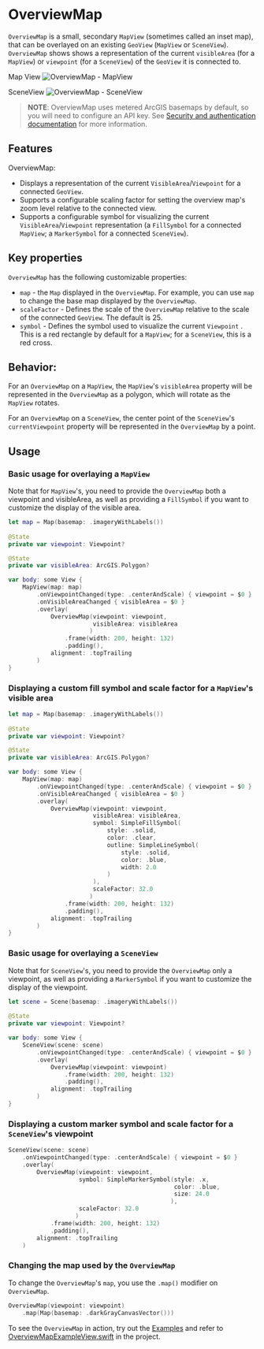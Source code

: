 # OverviewMap

`OverviewMap` is a small, secondary `MapView` (sometimes called an inset map), that can be overlayed on an existing `GeoView` (`MapView` or `SceneView`). `OverviewMap` shows shows a representation of the current `visibleArea` (for a `MapView`) or `viewpoint` (for a `SceneView`) of the `GeoView` it is connected to.

Map View
![OverviewMap - MapView](./OverviewMap_MapView.png)

SceneView
![OverviewMap - SceneView](./OverviewMap_SceneView.png.png)


> **NOTE**: OverviewMap uses metered ArcGIS basemaps by default, so you will need to configure an API key. See [Security and authentication documentation](https://developers.arcgis.com/documentation/mapping-apis-and-services/security/#api-keys) for more information.

## Features

OverviewMap:

- Displays a representation of the current `VisibleArea`/`Viewpoint` for a connected `GeoView`.
- Supports a configurable scaling factor for setting the overview map's zoom level relative to the connected view.
- Supports a configurable symbol for visualizing the current `VisibleArea`/`Viewpoint` representation (a `FillSymbol` for a connected `MapView`; a `MarkerSymbol` for a connected `SceneView`).

## Key properties

`OverviewMap` has the following customizable properties:

- `map` - the `Map` displayed in the `OverviewMap`.  For example, you can use `map` to change the base map displayed by the `OverviewMap`.
- `scaleFactor` - Defines the scale of the `OverviewMap` relative to the scale of the connected `GeoView`. The default is 25.
- `symbol` - Defines the symbol used to visualize the current `Viewpoint` . This is a red rectangle by default for a `MapView`; for a `SceneView`, this is a red cross.

## Behavior:

For an `OverviewMap` on a `MapView`, the `MapView`'s `visibleArea` property will be represented in the `OverviewMap` as a polygon, which will rotate as the `MapView` rotates. 

For an `OverviewMap` on a `SceneView`, the center point of the `SceneView`'s `currentViewpoint` property will be represented in the `OverviewMap` by a point. 

## Usage

### Basic usage for overlaying a `MapView`

Note that for `MapView`'s, you need to provide the `OverviewMap` both a viewpoint and visibleArea, as well as providing a `FillSymbol` if you want to customize the display of the visible area.

```swift
let map = Map(basemap: .imageryWithLabels())
    
@State
private var viewpoint: Viewpoint?

@State
private var visibleArea: ArcGIS.Polygon?

var body: some View {
    MapView(map: map)
        .onViewpointChanged(type: .centerAndScale) { viewpoint = $0 }
        .onVisibleAreaChanged { visibleArea = $0 }
        .overlay(
            OverviewMap(viewpoint: viewpoint,
                        visibleArea: visibleArea
                       )
                .frame(width: 200, height: 132)
                .padding(),
            alignment: .topTrailing
        )
}
```

### Displaying a custom fill symbol and scale factor for a `MapView`'s visible area

```swift
let map = Map(basemap: .imageryWithLabels())
    
@State
private var viewpoint: Viewpoint?

@State
private var visibleArea: ArcGIS.Polygon?

var body: some View {
    MapView(map: map)
        .onViewpointChanged(type: .centerAndScale) { viewpoint = $0 }
        .onVisibleAreaChanged { visibleArea = $0 }
        .overlay(
            OverviewMap(viewpoint: viewpoint,
                        visibleArea: visibleArea,
                        symbol: SimpleFillSymbol(
                            style: .solid,
                            color: .clear,
                            outline: SimpleLineSymbol(
                                style: .solid,
                                color: .blue,
                                width: 2.0
                            )
                        ),
                        scaleFactor: 32.0
                       )
                .frame(width: 200, height: 132)
                .padding(),
            alignment: .topTrailing
        )
}
```

### Basic usage for overlaying a `SceneView`

Note that for `SceneView`'s, you need to provide the `OverviewMap` only a viewpoint, as well as providing a `MarkerSymbol` if you want to customize the display of the viewpoint.

```swift
let scene = Scene(basemap: .imageryWithLabels())
    
@State
private var viewpoint: Viewpoint?

var body: some View {
    SceneView(scene: scene)
        .onViewpointChanged(type: .centerAndScale) { viewpoint = $0 }
        .overlay(
            OverviewMap(viewpoint: viewpoint)
                .frame(width: 200, height: 132)
                .padding(),
            alignment: .topTrailing
        )
}
```

### Displaying a custom marker symbol and scale factor for a `SceneView`'s viewpoint

```swift
SceneView(scene: scene)
    .onViewpointChanged(type: .centerAndScale) { viewpoint = $0 }
    .overlay(
        OverviewMap(viewpoint: viewpoint,
                    symbol: SimpleMarkerSymbol(style: .x,
                                               color: .blue,
                                               size: 24.0
                                              ),
                    scaleFactor: 32.0
                   )
            .frame(width: 200, height: 132)
            .padding(),
        alignment: .topTrailing
    )
```

### Changing the map used by the `OverviewMap`

To change the `OverviewMap`'s `map`, you use the `.map()` modifier on `OverviewMap`.

```swift
OverviewMap(viewpoint: viewpoint)
    .map(Map(basemap: .darkGrayCanvasVector()))
```

To see the `OverviewMap` in action, try out the [Examples](../../Examples) and refer to [OverviewMapExampleView.swift](../../Examples/Examples/OverviewMapExampleView.swift) in the project.

